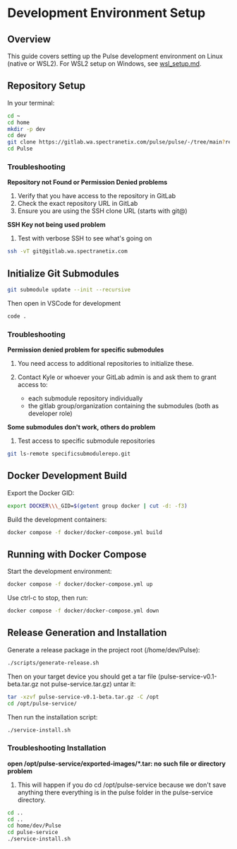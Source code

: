# Development Environment Setup

## Overview

This guide covers setting up the Pulse development environment on Linux (native or WSL2). For WSL2 setup on Windows, see [wsl\_setup.md](wsl_setup.md).

## Repository Setup

In your terminal:

```bash
cd ~
cd home
mkdir -p dev
cd dev
git clone https://gitlab.wa.spectranetix.com/pulse/pulse/-/tree/main?ref\\\_type=heads Pulse
cd Pulse
```

### Troubleshooting

**Repository not Found or Permission Denied problems**

1. Verify that you have access to the repository in GitLab
2. Check the exact repository URL in GitLab
3. Ensure you are using the SSH clone URL (starts with git@)

**SSH Key not being used problem**

1. Test with verbose SSH to see what's going on

```bash
ssh -vT git@gitlab.wa.spectranetix.com
```

## Initialize Git Submodules

```bash
git submodule update --init --recursive
```

Then open in VSCode for development

```bash
code .
```

### Troubleshooting

**Permission denied problem for specific submodules**

1. You need access to additional repositories to initialize these.
2. Contact Kyle or whoever your GitLab admin is and ask them to grant access to:

   * each submodule repository individually
   * the gitlab group/organization containing the submodules (both as developer role)

**Some submodules don't work, others do problem**

1. Test access to specific submodule repositories

```bash
git ls-remote specificsubmodulerepo.git
```

## Docker Development Build

Export the Docker GID:

```bash
export DOCKER\\\_GID=$(getent group docker | cut -d: -f3)
```

Build the development containers:

```bash
docker compose -f docker/docker-compose.yml build
```

## Running with Docker Compose

Start the development environment:

```bash
docker compose -f docker/docker-compose.yml up
```

Use ctrl-c to stop, then run:

```bash
docker compose -f docker/docker-compose.yml down
```

## Release Generation and Installation

Generate a release package in the project root (/home/dev/Pulse):

```bash
./scripts/generate-release.sh
```

Then on your target device you should get a tar file (pulse-service-v0.1-beta.tar.gz not pulse-service.tar.gz) untar it:

```bash
tar -xzvf pulse-service-v0.1-beta.tar.gz -C /opt
cd /opt/pulse-service/
```

Then run the installation script:

```bash
./service-install.sh
```

### Troubleshooting Installation

**open /opt/pulse-service/exported-images/\*.tar: no such file or directory problem**

1. This will happen if you do cd /opt/pulse-service because we don't save anything there everything is in the pulse folder in the pulse-service directory.

```bash
cd ..
cd ..
cd home/dev/Pulse
cd pulse-service
./service-install.sh
```

